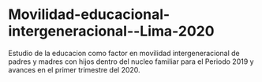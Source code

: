 # Movilidad-educacional-intergeneracional--Lima-2020
Estudio de la educacion como factor en movilidad intergeneracional de padres y madres con  hijos dentro del nucleo familiar para el Periodo 2019 y avances en el primer trimestre del 2020.
